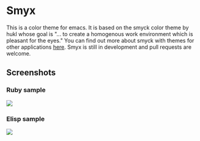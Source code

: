 # Smyx

This is a color theme for emacs. It is based on the smyck color theme by hukl whose goal is "... to create a homogenous work environment which is pleasant for the eyes." You can find out more about smyck with themes for other applications [here](http://color.smyck.org/). Smyx is still in development and pull requests are welcome.

## Screenshots

### Ruby sample
![](http://i.imgur.com/7iJE5Ho.png?1)

### Elisp sample
![](http://i.imgur.com/2GCChPM.png?1)